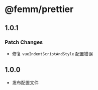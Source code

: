 # @femm/prettier

## 1.0.1

### Patch Changes

- 修复 `vueIndentScriptAndStyle` 配置错误

## 1.0.0

- 发布配置文件
